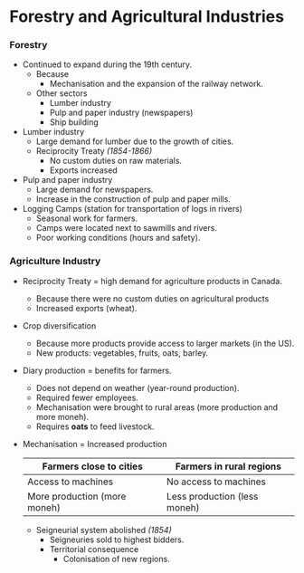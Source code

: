 # Forestry and Agricultural Industries

### Forestry

* Continued to expand during the 19th century.
  * Because
    * Mechanisation and the expansion of the railway network.
  * Other sectors
    * Lumber industry
    * Pulp and paper industry (newspapers)
    * Ship building
* Lumber industry
  * Large demand for lumber due to the growth of cities.
  * Reciprocity Treaty *(1854-1866)*
    * No custom duties on raw materials.
    * Exports increased
* Pulp and paper industry
  * Large demand for newspapers.
  * Increase in the construction of pulp and paper mills.
* Logging Camps (station for transportation of logs in rivers)
  * Seasonal work for farmers.
  * Camps were located next to sawmills and rivers.
  * Poor working conditions (hours and safety).

### Agriculture Industry

* Reciprocity Treaty = high demand for agriculture products in Canada.

  * Because there were no custom duties on agricultural products
  * Increased exports (wheat).

* Crop diversification

  * Because more products provide access to larger markets (in the US).
  * New products: vegetables, fruits, oats, barley.

* Diary production = benefits for farmers.

  * Does not depend on weather (year-round production).
  * Required fewer employees.
  * Mechanisation were brought to rural areas (more production and more moneh).
  * Requires **oats** to feed livestock. 

* Mechanisation = Increased production

  | Farmers close to cities      | Farmers in rural regions     |
  | ---------------------------- | ---------------------------- |
  | Access to machines           | No access to machines        |
  | More production (more moneh) | Less production (less moneh) |

  * Seigneurial system abolished *(1854)*
    * Seigneuries sold to highest bidders. 
    * Territorial consequence
      * Colonisation of new regions.
